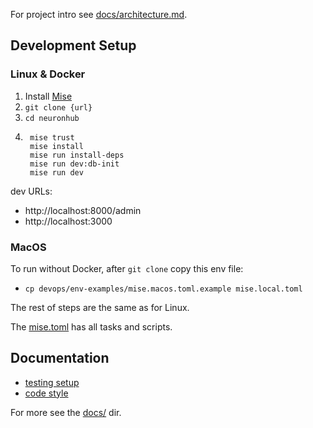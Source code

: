 For project intro see [docs/architecture.md](/docs/architecture.md).

Development Setup
--------------------------------

### Linux & Docker

1. Install [Mise](https://mise.jdx.dev/getting-started.html)
2. `git clone {url}`
3. `cd neuronhub`
4. ```shell
	mise trust
	mise install
	mise run install-deps
	mise run dev:db-init
	mise run dev
	```

dev URLs:
- http://localhost:8000/admin
- http://localhost:3000

### MacOS

To run without Docker, after `git clone` copy this env file:
- `cp devops/env-examples/mise.macos.toml.example mise.local.toml`

The rest of steps are the same as for Linux.

The [mise.toml](/mise.toml) has all tasks and scripts.

Documentation
--------------------------------

- [testing setup](/docs/testing-setup.md)
- [code style](/docs/code-style.md)

For more see the [docs/](/docs/) dir.
